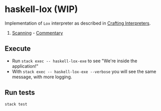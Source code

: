 # haskell-lox (WIP)

Implementation of `Lox` interpreter as described in [Crafting Interpreters](https://craftinginterpreters.com/).

1. [Scanning](src/Scanner.hs) - [Commentary](https://gdevanla.github.io/posts/crafting-interpreter-scanning.html)


## Execute

* Run `stack exec -- haskell-lox-exe` to see "We're inside the application!"
* With `stack exec -- haskell-lox-exe --verbose` you will see the same message, with more logging.

## Run tests

`stack test`
